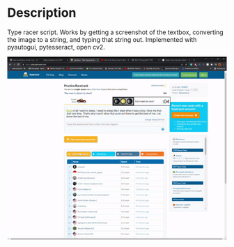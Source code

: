 # Description
 Type racer script.
 Works by getting a screenshot of the textbox, converting the image to a string, and typing that string out.
 Implemented with pyautogui, pytesseract, open cv2.
 
 ![](gif.gif)
